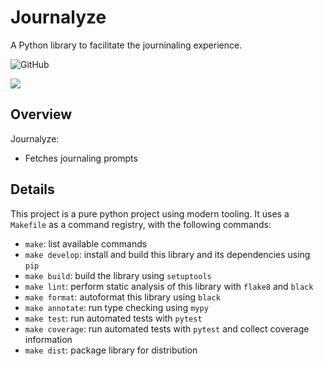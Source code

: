 # Journalyze

A Python library to facilitate the journinaling experience.

![GitHub](https://img.shields.io/badge/license-MIT-ff69b4)

[![](https://img.shields.io/github/issues/jedlr/journalyze?color=ff69b4)](https://github.com/jedlr/journalyze/issues)

## Overview
Journalyze:
* Fetches journaling prompts 

## Details
This project is a pure python project using modern tooling. It uses a `Makefile` as a command registry, with the following commands:
- `make`: list available commands
- `make develop`: install and build this library and its dependencies using `pip`
- `make build`: build the library using `setuptools`
- `make lint`: perform static analysis of this library with `flake8` and `black`
- `make format`: autoformat this library using `black`
- `make annotate`: run type checking using `mypy`
- `make test`: run automated tests with `pytest`
- `make coverage`: run automated tests with `pytest` and collect coverage information
- `make dist`: package library for distribution
